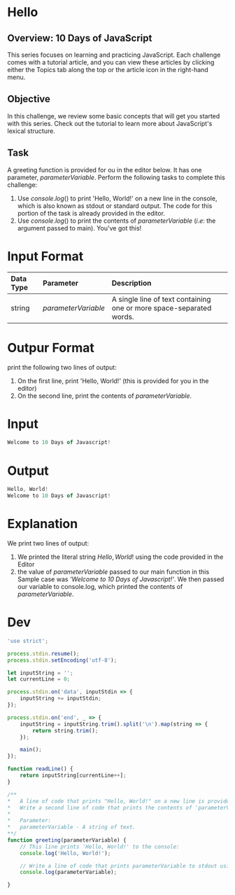 # Hello

## Overview: 10 Days of JavaScript
This series focuses on learning and practicing JavaScript. Each challenge comes with a tutorial article, and you can view these articles by clicking either the Topics tab along the top or the article icon in the right-hand menu.

## Objective

In this challenge, we review some basic concepts that will get you started with this series. Check out the tutorial to learn more about JavaScript's lexical structure.

## Task

A greeting function is provided for ou in the editor below. It has one parameter, $parameter Variable$.
Perform the following tasks to complete this challenge:

1. Use $console.log()$ to print 'Hello, World!' on a new line in the console, which is also known as stdout or standard output. The code for this portion of the task is already provided in the editor.
2. Use $console.log()$ to print the contents of $parameter Variable$ ($i.e:$ the argument passed to main). You've got this!

# Input Format

|Data Type | Parameter | Description |
|:--|:--|:--|
|string | $parameter Variable$ | A single line of text containing one or more space-separated words. |


# Outpur Format
print the following two lines of output:

1. On the first line, print 'Hello, World!' (this is provided for you in the editor)
2. On the second line, print the contents of $parameter Variable$.

# Input

```js
Welcome to 10 Days of Javascript!
```

# Output

```js
Hello, World!
Welcome to 10 Days of Javascript!
```

# Explanation
We print two lines of output:

1. We printed the literal string $Hello, World!$ using the code provided in the Editor
2. the value of $parameter Variable$ passed to our main function in this Sample case was <i>'Welcome to 10 Days of Javascript!'</i>. We then passed our variable to console.log, which printed the contents of $parameter Variable$.

# Dev

```js
'use strict';

process.stdin.resume();
process.stdin.setEncoding('utf-8');

let inputString = '';
let currentLine = 0;

process.stdin.on('data', inputStdin => {
    inputString += inputStdin;
});

process.stdin.on('end', _ => {
    inputString = inputString.trim().split('\n').map(string => {
        return string.trim();
    });

    main();    
});

function readLine() {
    return inputString[currentLine++];
}

/**
*   A line of code that prints "Hello, World!" on a new line is provided in the editor.
*   Write a second line of code that prints the contents of 'parameterVariable' on a new line.
*
*	Parameter:
*   parameterVariable - A string of text.
**/
function greeting(parameterVariable) {
    // This line prints 'Hello, World!' to the console:
    console.log('Hello, World!');

    // Write a line of code that prints parameterVariable to stdout using console.log:
    console.log(parameterVariable);

}

```
